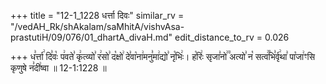 +++
title = "12-1_1228 धर्त्ता दिवः"
similar_rv = "/vedAH_Rk/shAkalam/saMhitA/vishvAsa-prastutiH/09/076/01_dhartA_divaH.md"
edit_distance_to_rv = 0.026

+++
ध꣣र्त्ता꣢ दि꣣वः꣡ प꣢वते꣣ कृ꣢त्व्यो꣣ र꣢सो꣣ द꣡क्षो꣢ दे꣣वा꣡ना꣢मनु꣣मा꣢द्यो꣣ नृ꣡भिः꣢। ह꣡रिः꣢ सृजा꣣नो꣢꣫ अत्यो꣣ न꣡ सत्व꣢꣯भि꣣र्वृ꣢था꣣ पा꣡जा꣢ꣳसि कृणुषे न꣣दी꣢ष्वा ॥ 12-1:1228 ॥

<div class="js_include " url="/vedAH_Rk/shAkalam/saMhitA/vishvAsa-prastutiH/09/076/01_dhartA_divaH.md"  newLevelForH1="2" title="विश्वास-शाकल-प्रस्तुतिः"  > </div>